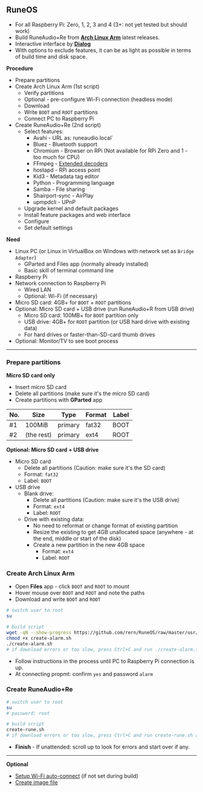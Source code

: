 RuneOS
---
- For all Raspberry Pi: Zero, 1, 2, 3 and 4 (3+: not yet tested but should work)
- Build RuneAudio+Re from [**Arch Linux Arm**](https://archlinuxarm.org/about/downloads) latest releases.
- Interactive interface by [**Dialog**](https://invisible-island.net/dialog/)
- With options to exclude features, it can be as light as possible in terms of build time and disk space.

**Procedure**
- Prepare partitions
- Create Arch Linux Arm (1st script)
	- Verify partitions
	- Optional - pre-configure Wi-Fi connection (headless mode)
	- Download
	- Write `BOOT` and `ROOT` partitions
	- Connect PC to Raspberry Pi
- Create RuneAudio+Re (2nd script)
	- Select features:
		- Avahi - URL as: runeaudio.local`
		- Bluez - Bluetooth support
		- Chromium - Browser on RPi (Not available for RPi Zero and 1 - too much for CPU)
		- FFmpeg - [Extended decoders](https://github.com/rern/RuneOS/blob/master/ffmpeg.md)
		- hostapd - RPi access point
		- Kid3 - Metadata tag editor
		- Python - Programming language
		- Samba - File sharing
		- Shairport-sync - AirPlay
		- upmpdcli - UPnP
	- Upgrade kernel and default packages
	- Install feature packages and web interface
	- Configure
	- Set default settings

**Need**
- Linux PC (or Linux in VirtualBox on Windows with network set as `Bridge Adapter`)
	- GParted and Files app (normally already installed)
	- Basic skill of terminal command line
- Raspberry Pi
- Network connection to Raspberry Pi 
	- Wired LAN
	- Optional: Wi-Fi (if necessary)
- Micro SD card: 4GB+ for `BOOT` + `ROOT` partitions
- Optional: Micro SD card + USB drive (run RuneAudio+R from USB drive)
	- Micro SD card: 100MB+ for `BOOT` partition only
	- USB drive: 4GB+ for `ROOT` partition (or USB hard drive with existing data)
	- For hard drives or faster-than-SD-card thumb drives
- Optional: Monitor/TV to see boot process
---

### Prepare partitions

**Micro SD card only**
- Insert micro SD card
- Delete all partitions (make sure it's the micro SD card)
- Create partitions with **GParted** app

| No. | Size        | Type    | Format | Label |
|-----|-------------|---------|--------|-------|
| #1  | 100MiB      | primary | fat32  | BOOT  |
| #2  | (the rest)  | primary | ext4   | ROOT  |
	
**Optional: Micro SD card + USB drive**
- Micro SD card
	- Delete all partitions (Caution: make sure it's the SD card)
	- Format: `fat32`
	- Label: `BOOT`
- USB drive
	- Blank drive:
		- Delete all partitions (Caution: make sure it's the USB drive)
		- Format: `ext4`
		- Label: `ROOT`
	- Drive with existing data:
		- No need to reformat or change format of existing partition
		- Resize the existing to get 4GB unallocated space (anywhere - at the end, middle or start of the disk)
		- Create a new partition in the new 4GB space
			- Format: `ext4`
			- Label: `ROOT`

### Create Arch Linux Arm

- Open **Files** app - click `BOOT` and `ROOT` to mount
- Hover mouse over `BOOT` and `ROOT` and note the paths
- Download and write `BOOT` and `ROOT`
```sh
# switch user to root
su

# build script
wget -qN --show-progress https://github.com/rern/RuneOS/raw/master/usr/local/bin/create-alarm.sh
chmod +x create-alarm.sh
./create-alarm.sh
# if download errors or too slow, press Ctrl+C and run ./create-alarm.sh again
```
- Follow instructions in the process until PC to Raspberry Pi connection is up.
- At connecting propmt: confirm `yes` and password `alarm`

### Create RuneAudio+Re

```sh
# switch user to root
su
# password: root

# build script
create-rune.sh
# if download errors or too slow, press Ctrl+C and run create-rune.sh again
```
- **Finish** - If unattended: scroll up to look for errors and start over if any.

---

**Optional**
- [Setup Wi-Fi auto-connect](https://github.com/rern/RuneAudio/tree/master/wifi_setup) (if not set during build)
- [Create image file](https://github.com/rern/RuneOS/blob/master/imagefile.md)

